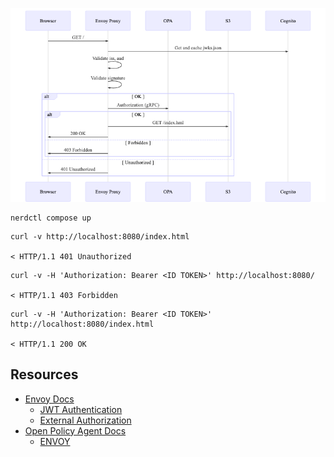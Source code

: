 
![](../image/opa.png)

```
nerdctl compose up
```

```
curl -v http://localhost:8080/index.html

< HTTP/1.1 401 Unauthorized

```

```
curl -v -H 'Authorization: Bearer <ID TOKEN>' http://localhost:8080/

< HTTP/1.1 403 Forbidden

```


```
curl -v -H 'Authorization: Bearer <ID TOKEN>' http://localhost:8080/index.html

< HTTP/1.1 200 OK

```

## Resources

* [Envoy Docs](https://www.envoyproxy.io/docs.html)
    * [JWT Authentication](https://www.envoyproxy.io/docs/envoy/latest/configuration/http/http_filters/jwt_authn_filter)
    * [External Authorization](https://www.envoyproxy.io/docs/envoy/latest/intro/arch_overview/security/ext_authz_filter.html)
* [Open Policy Agent Docs](https://www.openpolicyagent.org/docs/latest/policy-reference/)
    * [ENVOY](https://www.openpolicyagent.org/docs/latest/envoy-introduction/)

